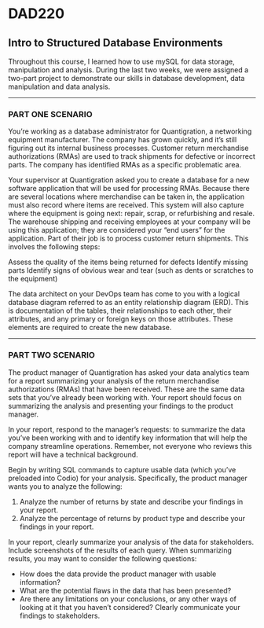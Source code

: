 # DAD220
## Intro to Structured Database Environments

Throughout this course, I learned how to use mySQL for data storage, manipulation and analysis. During the last two weeks, we were assigned a two-part project to demonstrate our skills in database development, data manipulation and data analysis.

--------------------------------------

### PART ONE SCENARIO

You’re working as a database administrator for Quantigration, a networking equipment manufacturer. The company has grown quickly, and it’s still figuring out its internal business processes. Customer return merchandise authorizations (RMAs) are used to track shipments for defective or incorrect parts. The company has identified RMAs as a specific problematic area.

Your supervisor at Quantigration asked you to create a database for a new software application that will be used for processing RMAs. Because there are several locations where merchandise can be taken in, the application must also record where items are received. This system will also capture where the equipment is going next: repair, scrap, or refurbishing and resale. The warehouse shipping and receiving employees at your company will be using this application; they are considered your “end users” for the application. Part of their job is to process customer return shipments. This involves the following steps:

Assess the quality of the items being returned for defects
Identify missing parts
Identify signs of obvious wear and tear (such as dents or scratches to the equipment)

The data architect on your DevOps team has come to you with a logical database diagram referred to as an entity relationship diagram (ERD). This is documentation of the tables, their relationships to each other, their attributes, and any primary or foreign keys on those attributes. These elements are required to create the new database.

---------------------------------------

### PART TWO SCENARIO

The product manager of Quantigration has asked your data analytics team for a report summarizing your analysis of the return merchandise authorizations (RMAs) that have been received. These are the same data sets that you’ve already been working with. Your report should focus on summarizing the analysis and presenting your findings to the product manager.

In your report, respond to the manager’s requests: to summarize the data you’ve been working with and to identify key information that will help the company streamline operations. Remember, not everyone who reviews this report will have a technical background.

Begin by writing SQL commands to capture usable data (which you’ve preloaded into Codio) for your analysis.
Specifically, the product manager wants you to analyze the following:
1. Analyze the number of returns by state and describe your findings in your report.
2. Analyze the percentage of returns by product type and describe your findings in your report.

In your report, clearly summarize your analysis of the data for stakeholders. Include screenshots of the results of each query. When summarizing results, you may want to consider the following questions:
- How does the data provide the product manager with usable information?
- What are the potential flaws in the data that has been presented?
- Are there any limitations on your conclusions, or any  other ways of looking at it that you haven’t considered? Clearly communicate your findings to stakeholders.

